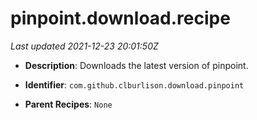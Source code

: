# pinpoint.download.recipe

_Last updated 2021-12-23 20:01:50Z_

- **Description**: Downloads the latest version of pinpoint.

- **Identifier**: `com.github.clburlison.download.pinpoint`

- **Parent Recipes**: `None`
